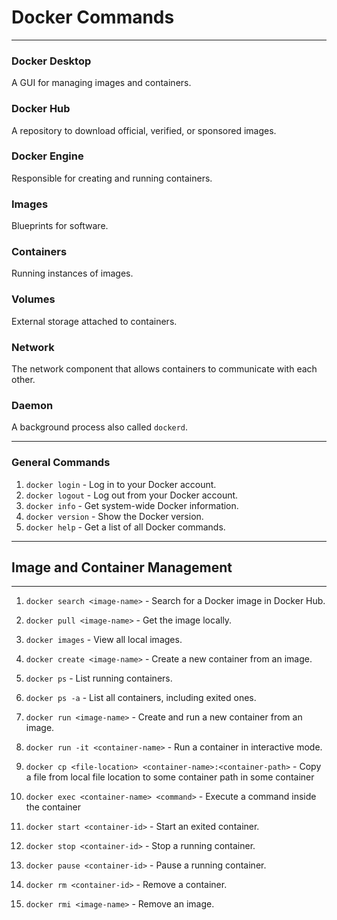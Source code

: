 # Docker Commands
---
### Docker Desktop
A GUI for managing images and containers.

### Docker Hub
A repository to download official, verified, or sponsored images.

### Docker Engine
Responsible for creating and running containers.

### Images
Blueprints for software.

### Containers
Running instances of images.

### Volumes
External storage attached to containers.

### Network
The network component that allows containers to communicate with each other.

### Daemon
A background process also called `dockerd`.

---
### General Commands

1.  `docker login` - Log in to your Docker account.
2.  `docker logout` - Log out from your Docker account.
3.  `docker info` - Get system-wide Docker information.
4.  `docker version` - Show the Docker version.
5.  `docker help` - Get a list of all Docker commands.

---
## Image and Container Management
---
1.  `docker search <image-name>` - Search for a Docker image in Docker Hub.

2.  `docker pull <image-name>` - Get the image locally.

3.  `docker images` - View all local images.

4.  `docker create <image-name>` - Create a new container from an image.

5.  `docker ps` - List running containers.

6.  `docker ps -a` - List all containers, including exited ones.

7.  `docker run <image-name>` - Create and run a new container from an image.

8.  `docker run -it <container-name>` - Run a container in interactive mode.

9. `docker cp <file-location> <container-name>:<container-path>` - Copy a file from local file location to some container path in some container

10. `docker exec <container-name> <command>` - Execute a command inside the container

11.  `docker start <container-id>` - Start an exited container.

12. `docker stop <container-id>` - Stop a running container.

13. `docker pause <container-id>` - Pause a running container.

14. `docker rm <container-id>` - Remove a container.

15. `docker rmi <image-name>` - Remove an image.